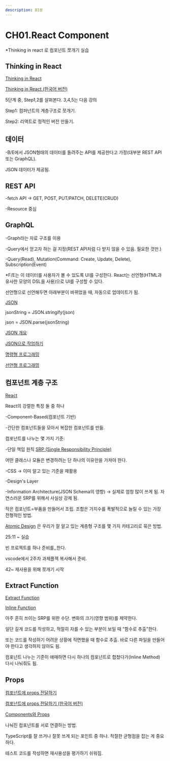 ```yaml
---
description: 81분
---
```


# CH01.React Component

\*Thinking in react 로 컴포넌트 쪼개기 실습



## Thinking in React

[Thinking in React](https://react.dev/learn/thinking-in-react)&#x20;

[Thinking in React (한국어 버전)](https://ko.react.dev/learn/thinking-in-react)

5단계 중, Step1,2를 살펴본다. 3,4,5는 다음 강의

Step1: 컴퍼넌트의 계층구조로 쪼개기.

Step2: 리액트로 정적인 버전 만들기.



## 데이터

\-B/E에서 JSON형태의 데이터를 돌려주는 API를 제공한다고 가정(대부분 REST API 또는 GraphQL).

JSON 데이터가 제공됨.



## REST API

\-fetch API -> GET, POST, PUT/PATCH, DELETE(CRUD)

\-Resource 중심



## GraphQL

\-Graph라는 자료 구조를 이용

\-Query에서 얻고자 하는 걸 지정(REST API처럼 다 받지 않을 수 있음. 필요한 것만.)

\-Query(Read), Mutation(Command: Create, Update, Delete), Subscription(Event)

\*F/E는 이 데이터를 사용자가 볼 수 있도록 UI를 구성한다. React는 선언형(HTML과 유사한 모양의 DSL을 사용)으로 UI를 구성할 수 있다.

선언형으로 선언해두면 아래부분이 바뀌었을 때, 자동으로 업데이트가 됨.

[JSON](https://ko.wikipedia.org/wiki/JSON)

jsonString = JSON.stringify(json)

json = JSON.parse(jsonString)

[JSON 개요](https://www.json.org/json-ko.html)

[JSON으로 작업하기](https://developer.mozilla.org/ko/docs/Learn/JavaScript/Objects/JSON)

[명령형 프로그래밍](https://ko.wikipedia.org/wiki/%EB%AA%85%EB%A0%B9%ED%98%95\_%ED%94%84%EB%A1%9C%EA%B7%B8%EB%9E%98%EB%B0%8D)

[선언형 프로그래밍](https://ko.wikipedia.org/wiki/%EC%84%A0%EC%96%B8%ED%98%95\_%ED%94%84%EB%A1%9C%EA%B7%B8%EB%9E%98%EB%B0%8D)



## 컴포넌트 계층 구조

[React](https://legacy.reactjs.org/)

React의 강렬한 특징 둘 중 하나

\-Component-Based(컴포넌트 기반)

\-간단한 컴포넌트들을 모아서 복잡한 컴포넌트를 만듦.

컴포넌트를 나누는 몇 가지 기준:

\-단일 책임 원칙 [SRP (Single Responsibility Principle)](https://ko.wikipedia.org/wiki/%EB%8B%A8%EC%9D%BC\_%EC%B1%85%EC%9E%84\_%EC%9B%90%EC%B9%99)

어떤 클래스나 모듈은 변경하려는 단 하나의 이유만을 가져야 한다.

\-CSS -> 이미 알고 있는 기준을 재활용

\-Design's Layer

\-Information Architecture(JSON Schema의 영향) -> 실제로 엄청 많이 쓰게 됨. 자연스러운 SRP를 위해서 사실상 강제 됨.

작은 컴포넌트=부품을 만들어서 조립. 조합은 가지수를 폭발적으로 늘릴 수 있는 가장 전형적인 방법.

[Atomic Design](https://bradfrost.com/blog/post/atomic-web-design/) 은 우리가 잘 알고 있는 계층형 구조를 몇 가지 카테고리로 묶은 방법.



25:11 \~  실습&#x20;

빈 프로젝트를 하나 준비를,,한다.&#x20;

vscode에서 2주차 과제플젝 복사해서 준비.

42\~ 재사용을 위해 쪼개기 시작



## Extract Function

[Extract Function](https://refactoring.com/catalog/extractFunction.html)

[Inline Function](https://refactoring.com/catalog/inlineFunction.html)

아주 흔히 쓰이는 SRP를 위한 수단. 변화의 크기(영향 범위)를 제약한다.

일단 길게 코드를 작성하고, 적절히 자를 수 있는 부분이 보일 때 "함수로 추출"한다.

또는 코드를 작성하기 어려운 상황에 직면했을 때 함수로 추출. 바로 다른 파일을 만들어야 한다고 생각하지 않아도 됨.

컴포넌트 나누는 기준이 애매하면 다시 하나의 컴포넌트로 합쳤다가(Inline Method) 다시 나눠줘도 됨.



## Props

[컴포넌트에 props 전달하기](https://react.dev/learn/passing-props-to-a-component)

[컴포넌트에 props 전달하기 (한국어 버전)](https://ko.react.dev/learn/passing-props-to-a-component)

[Components와 Props](https://ko.legacy.reactjs.org/docs/components-and-props.html)

나눠진 컴포넌트를 서로 연결하는 방법.

TypeScript를 잘 쓰거나 잘못 쓰게 되는 포인트 중 하나. 적절한 균형점을 잡는 게 중요하다.

테스트 코드를 작성하면 재사용성을 평가하기 쉬워짐.











